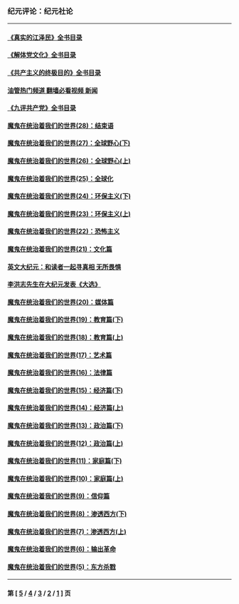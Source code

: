 ### 纪元评论：纪元社论
---
#### [《真实的江泽民》全书目录](../../pages/nsc422/n13721399.md?06250330) 
#### [《解体党文化》全书目录](../../pages/nsc422/n13721157.md?06250330) 
#### [《共产主义的终极目的》全书目录](../../pages/nsc422/n13721048.md?06250330) 
#### [油管热门频道 翻墙必看视频 新闻](ok?06250330)
#### [《九评共产党》全书目录](../../pages/nsc422/n13708085.md?06250330) 
#### [魔鬼在统治着我们的世界(28)：结束语](../../pages/nsc422/n10936246.md?06250330) 
#### [魔鬼在统治着我们的世界(27)：全球野心(下)](../../pages/nsc422/n10928319.md?06250330) 
#### [魔鬼在统治着我们的世界(26)：全球野心(上)](../../pages/nsc422/n10900318.md?06250330) 
#### [魔鬼在统治着我们的世界(25)：全球化](../../pages/nsc422/n10788205.md?06250330) 
#### [魔鬼在统治着我们的世界(24)：环保主义(下)](../../pages/nsc422/n10695307.md?06250330) 
#### [魔鬼在统治着我们的世界(23)：环保主义(上)](../../pages/nsc422/n10688613.md?06250330) 
#### [魔鬼在统治着我们的世界(22)：恐怖主义](../../pages/nsc422/n10614727.md?06250330) 
#### [魔鬼在统治着我们的世界(21)：文化篇](../../pages/nsc422/n10597706.md?06250330) 
#### [英文大纪元：和读者一起寻真相 无所畏惧](../../pages/nsc422/n12542027.md?06250330) 
#### [李洪志先生在大纪元发表《大选》](../../pages/nsc422/n12534746.md?06250330) 
#### [魔鬼在统治着我们的世界(20)：媒体篇](../../pages/nsc422/n10586579.md?06250330) 
#### [魔鬼在统治着我们的世界(19)：教育篇(下)](../../pages/nsc422/n10564808.md?06250330) 
#### [魔鬼在统治着我们的世界(18)：教育篇(上)](../../pages/nsc422/n10526970.md?06250330) 
#### [魔鬼在统治着我们的世界(17)：艺术篇](../../pages/nsc422/n10499093.md?06250330) 
#### [魔鬼在统治着我们的世界(16)：法律篇](../../pages/nsc422/n10485969.md?06250330) 
#### [魔鬼在统治着我们的世界(15)：经济篇(下)](../../pages/nsc422/n10469975.md?06250330) 
#### [魔鬼在统治着我们的世界(14)：经济篇(上)](../../pages/nsc422/n10457370.md?06250330) 
#### [魔鬼在统治着我们的世界(13)：政治篇(下)](../../pages/nsc422/n10448270.md?06250330) 
#### [魔鬼在统治着我们的世界(12)：政治篇(上)](../../pages/nsc422/n10444576.md?06250330) 
#### [魔鬼在统治着我们的世界(11)：家庭篇(下)](../../pages/nsc422/n10440961.md?06250330) 
#### [魔鬼在统治着我们的世界(10)：家庭篇(上)](../../pages/nsc422/n10435448.md?06250330) 
#### [魔鬼在统治着我们的世界(9)：信仰篇](../../pages/nsc422/n10432159.md?06250330) 
#### [魔鬼在统治着我们的世界(8)：渗透西方(下)](../../pages/nsc422/n10429603.md?06250330) 
#### [魔鬼在统治着我们的世界(7)：渗透西方(上)](../../pages/nsc422/n10426013.md?06250330) 
#### [魔鬼在统治着我们的世界(6)：输出革命](../../pages/nsc422/n10421536.md?06250330) 
#### [魔鬼在统治着我们的世界(5)：东方杀戮](../../pages/nsc422/n10417707.md?06250330) 

---
#### 第 [ [5](./5.md?06250330) / [4](./4.md?06250330) / [3](./3.md?06250330) / [2](./2.md?06250330) / [1](./1.md?06250330) ] 页
